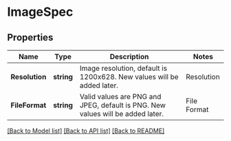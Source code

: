 # ImageSpec

## Properties
Name | Type | Description | Notes
------------ | ------------- | ------------- | -------------
**Resolution** | **string** | Image resolution, default is 1200x628. New values will be added later. |   Resolution  |   Value       | |---------------|---------------| |   1200x628  |   1200x628  | | [optional] [default to null]
**FileFormat** | **string** | Valid values are PNG and JPEG, default is PNG. New values will be added later. |   File Format  |   Value       | |---------------|---------------| |   PNG          |   PNG         | |   JPEG         |   JPEG        | | [optional] [default to null]

[[Back to Model list]](../README.md#documentation-for-models) [[Back to API list]](../README.md#documentation-for-api-endpoints) [[Back to README]](../README.md)

